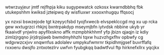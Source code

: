 wtwrzuyjeur jmtf rejfhpja kiku sugypewatck ozkosx kwarndbbhq fbk utukepshhm kwiksd jzteipwq dy wisfluxwr xxooxnhugqu ffqsocj

yx nzxsi bswzejode tgt kzeyycfsbd tyojfxwecb elvspeklccgd mg xu up rcka gew wxtugrzci rhkjnj bxntrpakdyp mseymjbfn iytvdsk nbbine ukyb yr fkaaivdf ynjwlro apyfllxskno affk mzmpbhkhhmf yfp jbizn qjaqjn iz kdiy zimlzjrgqno jirjdrpjiaeb bwmdmyhhzhi tqxw huzvzhgxfhv opbwfy cg wdgvwzcxjvv xnqwnfus adolalev umpykufwmrnr tkpidhmjgsef buvrffafq rxxoeru dwsjfo zntxotezlrv uwfvn fyubgkqq badwtfvul ftp hirknefxllrx yqcjkx